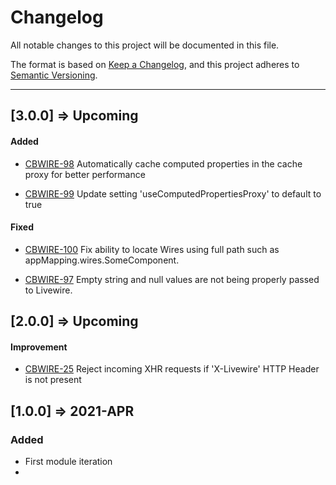 # Changelog

All notable changes to this project will be documented in this file.

The format is based on [Keep a Changelog](https://keepachangelog.com/en/1.0.0/),
and this project adheres to [Semantic Versioning](https://semver.org/spec/v2.0.0.html).

----
## [3.0.0] => Upcoming

#### Added
- [CBWIRE-98](https://github.com/coldbox-modules/cbwire/issues/98)
Automatically cache computed properties in the cache proxy for better performance

- [CBWIRE-99](https://github.com/coldbox-modules/cbwire/issues/99)
Update setting 'useComputedPropertiesProxy' to default to true

#### Fixed
- [CBWIRE-100](https://github.com/coldbox-modules/cbwire/issues/100)
Fix ability to locate Wires using full path such as appMapping.wires.SomeComponent.

- [CBWIRE-97](https://github.com/coldbox-modules/cbwire/issues/97)
Empty string and null values are not being properly passed to Livewire.


## [2.0.0] => Upcoming

#### Improvement

- [CBWIRE-25]( https://github.com/coldbox-modules/cbwire/issues/25 ) Reject incoming XHR requests if 'X-Livewire' HTTP Header is not present

## [1.0.0] => 2021-APR

### Added

* First module iteration
* 